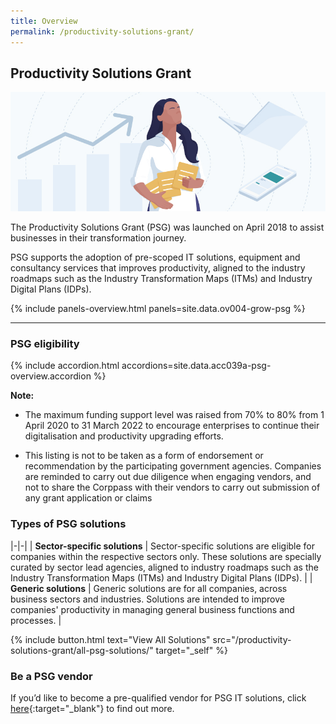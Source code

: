 ```yaml
---
title: Overview
permalink: /productivity-solutions-grant/
---
```


## Productivity Solutions Grant

![Productivity Solutions Grant Overview](/images/grow/psg/psg_overview_banner.jpg)

The Productivity Solutions Grant (PSG) was launched on April 2018 to assist businesses in their transformation journey. 

PSG supports the adoption of pre-scoped IT solutions, equipment and consultancy services that improves productivity, aligned to the industry roadmaps such as the Industry Transformation Maps (ITMs) and Industry Digital Plans (IDPs). 

{% include panels-overview.html panels=site.data.ov004-grow-psg %}

----

<a name="psg-eligibility"></a>

### PSG eligibility

{% include accordion.html accordions=site.data.acc039a-psg-overview.accordion %}

**Note:**
- The maximum funding support level was raised from 70% to 80% from 1 April 2020 to 31 March 2022 to encourage enterprises to continue their digitalisation and productivity upgrading efforts.

- This listing is not to be taken as a form of endorsement or recommendation by the participating government agencies. Companies are reminded to carry out due diligence when engaging vendors, and not to share the Corppass with their vendors to carry out submission of any grant application or claims

<a name="type-of-psg-soln"></a>

### Types of PSG solutions

|-|-|
| **Sector-specific solutions** | Sector-specific solutions are eligible for companies within the respective sectors only. These solutions are specially curated by sector lead agencies, aligned to industry roadmaps such as the Industry Transformation Maps (ITMs) and Industry Digital Plans (IDPs). |
| **Generic solutions** | Generic solutions are for all companies, across business sectors and industries. Solutions are intended to improve companies' productivity in managing general business functions and processes. |

{% include button.html text="View All Solutions" src="/productivity-solutions-grant/all-psg-solutions/" target="_self" %}

<a name="be-psg-vendor"></a>

### Be a PSG vendor
If you’d like to become a pre-qualified vendor for PSG IT solutions, click [here](https://www.imda.gov.sg/icmvendors){:target="_blank"} to find out more.

<script src="/jquery/resize-tables.js"></script>
